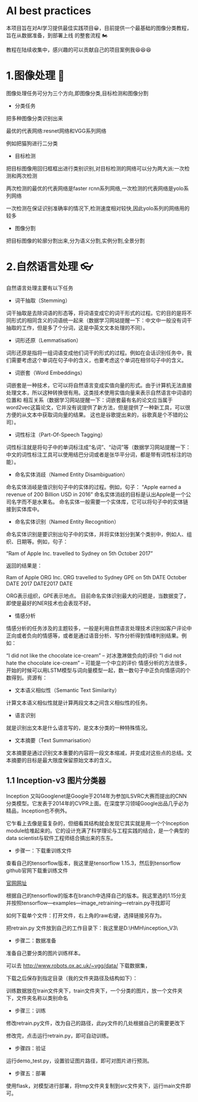 # AI  best practices
本项目旨在对AI学习提供最佳实践项目😀，目前提供一个最基础的图像分类教程，旨在从数据准备，到部署上线
的整套流程
🏍

教程在陆续收集中，感兴趣的可以贡献自己的项目案例我😆😆😆

# 1.图像处理 👤

图像处理任务可分为三个方向,即图像分类,目标检测和图像分割

- 分类任务

把多种图像分类识别出来

最优的代表网络:resnet网络和VGG系列网络

例如把猫狗进行二分类

- 目标检测

把目标图像用回归框框出进行类别识别,对目标检测的网络可以分为两大派:一次检测和两次检测

两次检测的最优的代表网络是faster rcnn系列网络,一次检测的代表网络是yolo系列网络

一次检测在保证识别准确率的情况下,检测速度相对较快,因此yolo系列的网络用的较多

- 图像分割

把目标图像的轮廓分割出来,分为语义分割,实例分割,全景分割


# 2.自然语言处理 👓 

自然语言处理主要有以下任务

- 词干抽取（Stemming）

词干抽取是去除词语的形态等，将词语变成它的词干形式的过程。它的目的是将不同形式的相同含义的词语统一起来（数据学习网站提醒一下：中文中一般没有词干抽取的工作，但是多了个分词，这是中英文文本处理的不同）。

- 词形还原（Lemmatisation）

词形还原是指将一组词语变成他们词干的形式的过程。例如在会话识别任务中，我们需要考虑这个单词在句子中的含义，也要考虑这个单词在相邻句子中的含义。

- 词嵌套（Word Embeddings）

词嵌套是一种技术，它可以将自然语言变成实值向量的形式。由于计算机无法直接处理文本，所以这种转换很有用。这类技术使用实值向量来表示自然语言中词语的位置和
相互关系（数据学习网站提醒一下：词嵌套最有名的论文应当属于word2vec这篇论文，它并没有说提供了新方法，但是提供了一种新工具，可以很方便的从文本中获取词向量的结果。
这也是谷歌提出来的，谷歌真是个不错的公司）。


- 词性标注（Part-Of-Speech Tagging）

词性标注就是将句子中的单词标注成“名词”、“动词”等（数据学习网站提醒一下：中文的词性标注工具可以使用结巴分词或者是张华平分词，都是带有词性标注的功能）。


- 命名实体消歧（Named Entity Disambiguation）

命名实体消岐是值识别句子中的实体的过程。例如，句子：
“Apple earned a revenue of 200 Billion USD in 2016”
命名实体消歧的目标是认出Apple是一个公司名字而不是水果名。
命名实体一般需要一个实体库，它可以将句子中的实体链接到实体库中。


- 命名实体识别（Named Entity Recognition）

命名实体识别是要识别出句子中的实体，并将实体划分到某个类别中，例如人、组织、日期等。例如，句子：

“Ram of Apple Inc. travelled to Sydney on 5th October 2017”

返回的结果是：

Ram
of
Apple ORG
Inc. ORG
travelled
to
Sydney GPE
on
5th DATE
October DATE
2017 DATE2017 DATE

ORG表示组织，GPE表示地点。
目前命名实体识别最大的问题是，当数据变了，即使是最好的NER技术也会表现不好。

- 情感分析

情感分析的任务涉及的主题较多，一般是利用自然语言处理技术识别如客户评论中正向或者负向的情感等，或者是通过语音分析、写作分析得到情绪判别结果。例如：

“I did not like the chocolate ice-cream” – 对冰激淋做负向的评价
“I did not hate the chocolate ice-cream” – 可能是一个中立的评价
情感分析的方法很多，开始的时候可以用LSTM模型与词向量模型一起，数一数句子中正负向情感词的个数得到。资源有：

- 文本语义相似性（Semantic Text Similarity）

计算文本语义相似性就是计算两段文本之间含义相似性的任务。


- 语言识别

就是识别出文本是什么语言写的，是文本分类的一种特殊情况。


- 文本摘要（Text Summarisation）

文本摘要是通过识别文本重要的内容将一段文本缩减，并变成对这些点的总结。文本摘要的目标是最大限度保留原始文本的含义。


##  1.1 Inception-v3 图片分类器

Inception 又叫Googlenet是Google于2014年为参加ILSVRC大赛而提出的CNN分类模型。它发表于2014年的CVPR上面。在深度学习领域Google出品几乎必为精品，Inception也不例外。

它乍看上去像是蛮复杂的，但细看其结构就会发现它其实就是用一个个Inception module给堆起来的。它的设计充满了科学理论与工程实践的结合，是一个典型的data scientist与软件工程师结合搞出来的东东。

- 步骤一：下载重训练文件

查看自己的tensorflow版本，我这里是tensorflow 1.15.3，然后到tensorflow github官网下载重训练文件

[官网网址](https://github.com/tensorflow/tensorflow) 

根据自己的tensorflow的版本在branch中选择自己的版本。我这里选的1.15分支
并按照tensorflow—examples—image_retraining—retrain.py寻找即可

如何下载单个文件：打开文件，右上角的raw右键，选择链接另存为。

把retrain.py 文件放到自己的工作目录下：我这里是D:\HMH\inception_V3\

- 步骤二：数据准备

准备自己要分类的图片训练样本。

可以去 http://www.robots.ox.ac.uk/~vgg/data/ 下载数据集，

下载之后保存到指定目录（我的文件夹路径及结构如下）：

训练数据放在train文件夹下，train文件夹下，一个分类的图片，放一个文件夹下，文件夹名称以类别命名

- 步骤三：训练

修改retrain.py文件，改为自己的路径，此py文件的几处根据自己的需要更改下

修改完，点击运行retrain.py，即可自动训练。

- 步骤四：验证

运行demo_test.py，设置验证图片路径，即可对图片进行预测。

- 步骤五：部署

使用flask，对模型进行部署，将tmp文件夹复制到src文件夹下，运行main文件即可。











